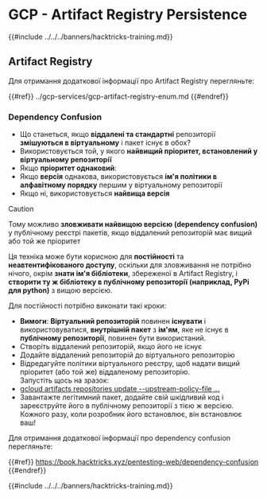 # GCP - Artifact Registry Persistence

{{#include ../../../banners/hacktricks-training.md}}

## Artifact Registry

Для отримання додаткової інформації про Artifact Registry перегляньте:

{{#ref}}
../gcp-services/gcp-artifact-registry-enum.md
{{#endref}}

### Dependency Confusion

- Що станеться, якщо **віддалені та стандартні** репозиторії **змішуються в віртуальному** і пакет існує в обох?
- Використовується той, у якого **найвищий пріоритет, встановлений у віртуальному репозиторії**
- Якщо **пріоритет однаковий**:
- Якщо **версія** однакова, використовується **ім'я політики в алфавітному порядку** першим у віртуальному репозиторії
- Якщо ні, використовується **найвища версія**

> [!CAUTION]
> Тому можливо **зловживати найвищою версією (dependency confusion)** у публічному реєстрі пакетів, якщо віддалений репозиторій має вищий або той же пріоритет

Ця техніка може бути корисною для **постійності** та **неавтентифікованого доступу**, оскільки для зловживання не потрібно нічого, окрім **знати ім'я бібліотеки**, збереженої в Artifact Registry, і **створити ту ж бібліотеку в публічному репозиторії (наприклад, PyPi для python)** з вищою версією.

Для постійності потрібно виконати такі кроки:

- **Вимоги**: **Віртуальний репозиторій** повинен **існувати** і використовуватися, **внутрішній пакет** з **ім'ям**, яке не існує в **публічному репозиторії**, повинен бути використаний.
- Створіть віддалений репозиторій, якщо його не існує
- Додайте віддалений репозиторій до віртуального репозиторію
- Відредагуйте політики віртуального реєстру, щоб надати вищий пріоритет (або той же) віддаленому репозиторію.\
Запустіть щось на зразок:
- [gcloud artifacts repositories update --upstream-policy-file ...](https://cloud.google.com/sdk/gcloud/reference/artifacts/repositories/update#--upstream-policy-file)
- Завантажте легітимний пакет, додайте свій шкідливий код і зареєструйте його в публічному репозиторії з тією ж версією. Кожного разу, коли розробник його встановлює, він встановлює ваш!

Для отримання додаткової інформації про dependency confusion перегляньте:

{{#ref}}
https://book.hacktricks.xyz/pentesting-web/dependency-confusion
{{#endref}}

{{#include ../../../banners/hacktricks-training.md}}
